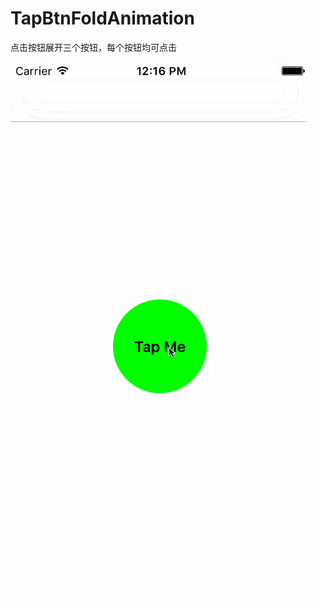 # TapBtnFoldAnimation
点击按钮展开三个按钮，每个按钮均可点击


![](https://github.com/hpzerozero/TapBtnFoldAnimation/raw/master/tapAnimation.gif)
